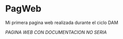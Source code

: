 # PagWeb
Mi primera pagina web realizada durante el ciclo DAM

*PAGINA WEB CON DOCUMENTACION NO SERIA*

